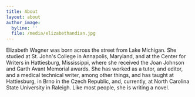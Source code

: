 ```yaml
---
title: About
layout: about
author_image:
  byline: ''
  file: /media/elizabethandian.jpg
---
```

Elizabeth Wagner was born across the street from Lake Michigan. She studied at St. John's College in Annapolis, Maryland, and at the Center for Writers in Hattiesburg, Mississippi, where she received the Joan Johnson and Garth Avant Memorial awards. She has worked as a tutor, and editor, and a medical technical writer, among other things, and has taught at Hattiesburg, in Brno in the Czech Republic, and, currently, at North Carolina State University in Raleigh. Like most people, she is writing a novel.
